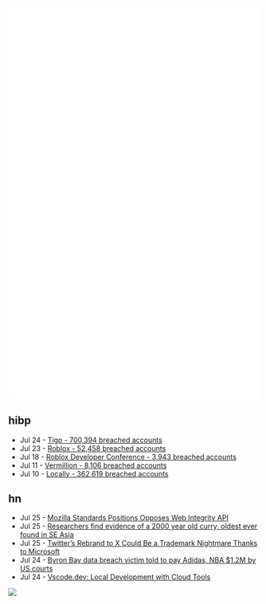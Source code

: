 ![Metrics](https://raw.githubusercontent.com/phixion/phixion/master/metrics.svg)

## hibp

<!--
for https://github.com/phixion/phixion/blob/main/.github/workflows/feeds.yml
-->
<!--START_SECTION:haveibeenpwnd-->
- Jul 24 - [Tigo - 700,394 breached accounts](https://haveibeenpwned.com/PwnedWebsites#Tigo)
- Jul 23 - [Roblox - 52,458 breached accounts](https://haveibeenpwned.com/PwnedWebsites#Roblox)
- Jul 18 - [Roblox Developer Conference - 3,943 breached accounts](https://haveibeenpwned.com/PwnedWebsites#RobloxDeveloperConference)
- Jul 11 - [Vermillion - 8,106 breached accounts](https://haveibeenpwned.com/PwnedWebsites#Vermillion)
- Jul 10 - [Locally - 362,619 breached accounts](https://haveibeenpwned.com/PwnedWebsites#Locally)
<!--END_SECTION:haveibeenpwnd-->

## hn

<!--
for https://github.com/phixion/phixion/blob/main/.github/workflows/feeds.yml
-->
<!--START_SECTION:hn-->
- Jul 25 - [Mozilla Standards Positions Opposes Web Integrity API](https://github.com/mozilla/standards-positions/issues/852)
- Jul 25 - [Researchers find evidence of a 2000 year old curry, oldest ever found in SE Asia](https://phys.org/news/2023-07-evidence-year-old-curry-oldest-southeast.html)
- Jul 25 - [Twitter’s Rebrand to X Could Be a Trademark Nightmare Thanks to Microsoft](https://themessenger.com/tech/twitters-rebrand-to-x-could-be-a-trademark-nightmare-thanks-to-microsoft)
- Jul 24 - [Byron Bay data breach victim told to pay Adidas, NBA $1.2M by US courts](https://www.abc.net.au/news/2023-07-25/byron-bay-data-breach-victim-adidas-nab-us-court-action-damages/102575726)
- Jul 24 - [Vscode.dev: Local Development with Cloud Tools](https://vscode.dev/)
<!--END_SECTION:hn-->

<!--
for https://yhype.me
-->
![](https://hit.yhype.me/github/profile?user_id=13013670)
